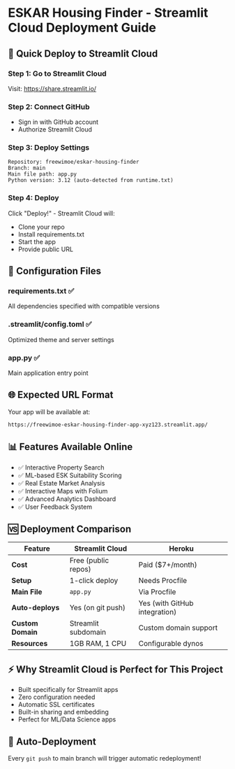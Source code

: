 # ESKAR Housing Finder - Streamlit Cloud Deployment Guide

## 🚀 Quick Deploy to Streamlit Cloud

### Step 1: Go to Streamlit Cloud
Visit: https://share.streamlit.io/

### Step 2: Connect GitHub
- Sign in with GitHub account
- Authorize Streamlit Cloud

### Step 3: Deploy Settings
```
Repository: freewimoe/eskar-housing-finder
Branch: main
Main file path: app.py
Python version: 3.12 (auto-detected from runtime.txt)
```

### Step 4: Deploy
Click "Deploy!" - Streamlit Cloud will:
- Clone your repo
- Install requirements.txt
- Start the app
- Provide public URL

## 🔧 Configuration Files

### requirements.txt ✅
All dependencies specified with compatible versions

### .streamlit/config.toml ✅  
Optimized theme and server settings

### app.py ✅
Main application entry point

## 🌐 Expected URL Format
Your app will be available at:
```
https://freewimoe-eskar-housing-finder-app-xyz123.streamlit.app/
```

## 📊 Features Available Online
- ✅ Interactive Property Search
- ✅ ML-based ESK Suitability Scoring  
- ✅ Real Estate Market Analysis
- ✅ Interactive Maps with Folium
- ✅ Advanced Analytics Dashboard
- ✅ User Feedback System

## 🆚 Deployment Comparison

| Feature | Streamlit Cloud | Heroku |
|---------|----------------|---------|
| **Cost** | Free (public repos) | Paid ($7+/month) |
| **Setup** | 1-click deploy | Needs Procfile |
| **Main File** | `app.py` | Via Procfile |
| **Auto-deploys** | Yes (on git push) | Yes (with GitHub integration) |
| **Custom Domain** | Streamlit subdomain | Custom domain support |
| **Resources** | 1GB RAM, 1 CPU | Configurable dynos |

## ⚡ Why Streamlit Cloud is Perfect for This Project
- Built specifically for Streamlit apps
- Zero configuration needed
- Automatic SSL certificates
- Built-in sharing and embedding
- Perfect for ML/Data Science apps

## 🔄 Auto-Deployment
Every `git push` to main branch will trigger automatic redeployment!
